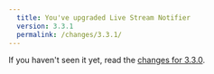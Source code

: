 ```yaml
---
  title: You've upgraded Live Stream Notifier
  version: 3.3.1
  permalink: /changes/3.3.1/
---
```

If you haven't seen it yet, read the [changes for 3.3.0](/changes/3.3.0).
